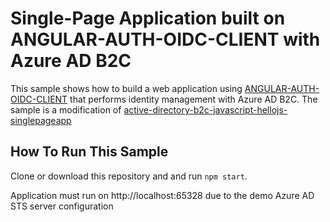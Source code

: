 # Single-Page Application built on ANGULAR-AUTH-OIDC-CLIENT with Azure AD B2C

This sample shows how to build a web application using [ANGULAR-AUTH-OIDC-CLIENT](https://github.com/damienbod/angular-auth-oidc-client) that performs identity management with Azure AD B2C. The sample is a modification of [active-directory-b2c-javascript-hellojs-singlepageapp](https://github.com/Azure-Samples/active-directory-b2c-javascript-hellojs-singlepageapp)

## How To Run This Sample

Clone or download this repository and and run `npm start`.

Application must run on http://localhost:65328 due to the demo Azure AD STS server configuration
